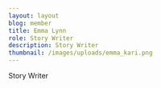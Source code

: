 ```yaml
---
layout: layout
blog: member
title: Emma Lynn
role: Story Writer
description: Story Writer
thumbnail: /images/uploads/emma_kari.png
---
```

Story Writer
